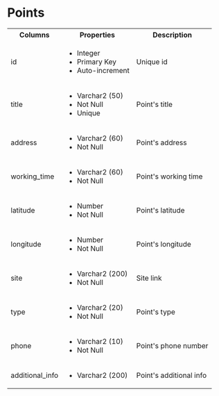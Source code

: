 # Points

<table>
  <tr>
    <th>Columns</th>
    <th>Properties</th>
    <th>Description</th>
  </tr>
  <tr>
    <td>id</td>
    <td>
      <ul>
        <li>Integer</li>
        <li>Primary Key</li>
        <li>Auto-increment</li>
      </ul>
    </td>
    <td>Unique id</td>
  </tr>
  <tr>
    <td>title</td>
    <td>
      <ul>
        <li>Varchar2 (50)</li>
        <li>Not Null</li>
        <li>Unique</li>
      </ul>
    </td>
    <td>Point's title</td>
  </tr>
  <tr>
    <td>address</td>
    <td>
      <ul>
        <li>Varchar2 (60)</li>
        <li>Not Null</li>
      </ul>
    </td>
    <td>Point's address</td>
  </tr>
  <tr>
    <td>working_time</td>
    <td>
      <ul>
        <li>Varchar2 (60)</li>
        <li>Not Null</li>
      </ul>
    </td>
    <td>Point's working time</td>
  </tr>
  <tr>
    <td>latitude</td>
    <td>
      <ul>
        <li>Number</li>
        <li>Not Null</li>
      </ul>
    </td>
    <td>Point's latitude</td>
  </tr>
  <tr>
    <td>longitude</td>
    <td>
      <ul>
        <li>Number</li>
        <li>Not Null</li>
      </ul>
    </td>
    <td>Point's longitude</td>
  </tr>
  <tr>
    <td>site</td>
    <td>
      <ul>
        <li>Varchar2 (200)</li>
        <li>Not Null</li>
      </ul>
    </td>
    <td>Site link</td>
  </tr>
  <tr>
    <td>type</td>
    <td>
      <ul>
        <li>Varchar2 (20)</li>
        <li>Not Null</li>
      </ul>
    </td>
    <td>Point's type</td>
  </tr>
  <tr>
    <td>phone</td>
    <td>
      <ul>
        <li>Varchar2 (10)</li>
        <li>Not Null</li>
      </ul>
    </td>
    <td>Point's phone number</td>
  </tr>
  <tr>
    <td>additional_info</td>
    <td>
      <ul>
        <li>Varchar2 (200)</li>
      </ul>
    </td>
    <td>Point's additional info</td>
  </tr>
</table>
